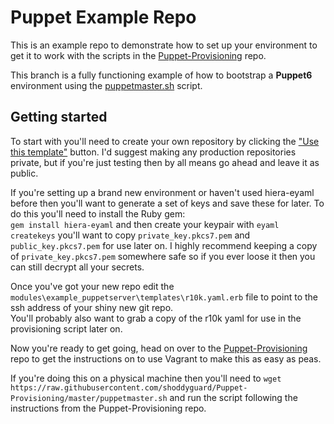 # Puppet Example Repo
This is an example repo to demonstrate how to set up your environment to get it to work with the scripts in the [Puppet-Provisioning](https://github.com/shoddyguard/Puppet-Provisioning) repo.  

This branch is a fully functioning example of how to bootstrap a **Puppet6** environment using the [puppetmaster.sh](https://github.com/shoddyguard/Puppet-Provisioning/blob/master/puppetmaster.sh) script.

## Getting started
To start with you'll need to create your own repository by clicking the ["Use this template"](https://github.com/shoddyguard/puppet_hiera_example/generate) button.
I'd suggest making any production repositories private, but if you're just testing then by all means go ahead and leave it as public.

If you're setting up a brand new environment or haven't used hiera-eyaml before then you'll want to generate a set of keys and save these for later.
To do this you'll need to install the Ruby gem:  
`gem install hiera-eyaml` and then create your keypair with `eyaml createkeys` you'll want to copy `private_key.pkcs7.pem` and `public_key.pkcs7.pem` for use later on.
I highly recommend keeping a copy of `private_key.pkcs7.pem` somewhere safe so if you ever loose it then you can still decrypt all your secrets.

Once you've got your new repo edit the `modules\example_puppetserver\templates\r10k.yaml.erb` file to point to the ssh address of your shiny new git repo.  
You'll probably also want to grab a copy of the r10k yaml for use in the provisioning script later on.

Now you're ready to get going, head on over to the [Puppet-Provisioning](https://github.com/shoddyguard/Puppet-Provisioning) repo to get the instructions on to use Vagrant to make this as easy as peas.

If you're doing this on a physical machine then you'll need to `wget https://raw.githubusercontent.com/shoddyguard/Puppet-Provisioning/master/puppetmaster.sh` and run the script following the instructions from the Puppet-Provisioning repo.